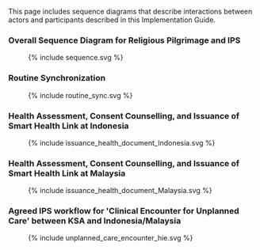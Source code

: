This page includes sequence diagrams that describe interactions between actors and participants described in this Implementation Guide.
 
<h3 id="overall_workflow">Overall Sequence Diagram for Religious Pilgrimage and IPS</h3>
<figure>
 {% include sequence.svg %}
</figure>


<h3 id="routine_sync">Routine Synchronization</h3>
<figure>
 {% include routine_sync.svg %}
</figure>

<h3 id="issuance_health_document">Health Assessment, Consent Counselling,  and Issuance of Smart Health Link at Indonesia</h3>

<figure>
 {% include issuance_health_document_Indonesia.svg %}
</figure>

<h3 id="issuance_health_document">Health Assessment, Consent Counselling,  and Issuance of Smart Health Link at Malaysia</h3>
<figure>
 {% include issuance_health_document_Malaysia.svg %}
</figure>

<h3 id="unplanned_care_encounter">Agreed IPS workflow for 'Clinical Encounter for Unplanned Care' between KSA and Indonesia/Malaysia</h3>
<figure>
 {% include unplanned_care_encounter_hie.svg %}
</figure>
